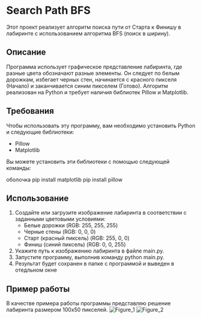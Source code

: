 # Search Path BFS
Этот проект реализует алгоритм поиска пути от Старта к Финишу в лабиринте с использованием алгоритма BFS (поиск в ширину).

## Описание

Программа использует графическое представление лабиринта, где разные цвета обозначают разные элементы. Он следует по белым дорожкам, избегает черных стен, начинается с красного пикселя (Начало) и заканчивается синим пикселем (Готово). Алгоритм реализован на Python и требует наличия библиотек Pillow и Matplotlib.

## Требования

Чтобы использовать эту программу, вам необходимо установить Python и следующие библиотеки:

- Pillow
- Matplotlib

Вы можете установить эти библиотеки с помощью следующей команды:

оболочка
pip install matplotlib
pip install pillow

## Использование

1. Создайте или загрузите изображение лабиринта в соответствии с заданными цветовыми условиями:
   - Белые дорожки (RGB: 255, 255, 255)
   - Черные стены (RGB: 0, 0, 0)
   - Старт (красный пиксель) (RGB: 255, 0, 0)
   - Финиш (синий пиксель) (RGB: 0, 0, 255)
2. Укажите путь к изображению лабиринта в файле main.py.
3. Запустите программу, выполнив команду python main.py.
4. Результат будет сохранен в папке с программой и выведен в отедльном окне

## Пример работы

В качестве примера работы программы представляю решение лабиринта размером 100x50 пикселей.
![Figure_1](https://github.com/SerKin0/Start-Finish/assets/71343548/08b9390b-9df2-4b14-ba2e-1cd85a591948)
![Figure_2](https://github.com/SerKin0/Start-Finish/assets/71343548/4ba05f57-5591-40cf-a8f9-6bd7a25f5773)
